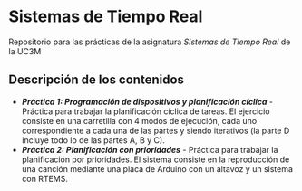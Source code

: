 # Sistemas de Tiempo Real
Repositorio para las prácticas de la asignatura *Sistemas de Tiempo Real* de la UC3M

## Descripción de los contenidos
- ***Práctica 1: Programación de dispositivos y planificación cíclica*** - Práctica para trabajar la planificación cíclica de tareas. El ejercicio consiste en una carretilla con 4 modos de ejecución, cada uno correspondiente a cada una de las partes y siendo iterativos (la parte D incluye todo lo de las partes A, B y C).
- ***Práctica 2: Planificación con prioridades*** - Práctica para trabajar la planificación por prioridades. El sistema consiste en la reproducción de una canción mediante una placa de Arduino con un altavoz y un sistema con RTEMS.
